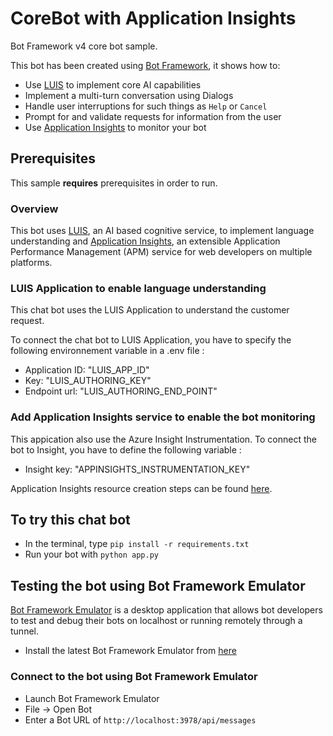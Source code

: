 # CoreBot with Application Insights

Bot Framework v4 core bot sample.

This bot has been created using [Bot Framework](https://dev.botframework.com), it shows how to:

- Use [LUIS](https://www.luis.ai) to implement core AI capabilities
- Implement a multi-turn conversation using Dialogs
- Handle user interruptions for such things as `Help` or `Cancel`
- Prompt for and validate requests for information from the user
- Use [Application Insights](https://docs.microsoft.com/azure/azure-monitor/app/cloudservices) to monitor your bot

## Prerequisites

This sample **requires** prerequisites in order to run.

### Overview

This bot uses [LUIS](https://www.luis.ai), an AI based cognitive service, to implement language understanding
and [Application Insights](https://docs.microsoft.com/azure/azure-monitor/app/cloudservices), an extensible Application Performance Management (APM) service for web developers on multiple platforms.

### LUIS Application to enable language understanding

This chat bot uses the LUIS Application to understand the customer request.

To connect the chat bot to LUIS Application, you have to specify the following environnement variable in a .env file :

- Application ID: "LUIS_APP_ID"
- Key: "LUIS_AUTHORING_KEY"
- Endpoint url: "LUIS_AUTHORING_END_POINT"

### Add Application Insights service to enable the bot monitoring

This appication also use the Azure Insight Instrumentation. To connect the bot to Insight, you have to define the following variable :

- Insight key: "APPINSIGHTS_INSTRUMENTATION_KEY"

Application Insights resource creation steps can be found [here](https://docs.microsoft.com/azure/azure-monitor/app/create-new-resource).

## To try this chat bot

- In the terminal, type `pip install -r requirements.txt`
- Run your bot with `python app.py`

## Testing the bot using Bot Framework Emulator

[Bot Framework Emulator](https://github.com/microsoft/botframework-emulator) is a desktop application that allows bot developers to test and debug their bots on localhost or running remotely through a tunnel.

- Install the latest Bot Framework Emulator from [here](https://github.com/Microsoft/BotFramework-Emulator/releases)

### Connect to the bot using Bot Framework Emulator

- Launch Bot Framework Emulator
- File -> Open Bot
- Enter a Bot URL of `http://localhost:3978/api/messages`

